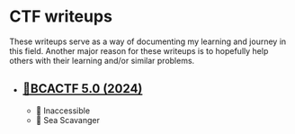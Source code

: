 # CTF writeups
These writeups serve as a way of documenting my learning and journey in this field. Another major reason for these writeups is to hopefully help others with their learning and/or similar problems.

- ## [🏁BCACTF 5.0 (2024)](CTF-Write-Ups/BCACTF)

  - 🔨 Inaccessible
  - 🦑 Sea Scavanger
